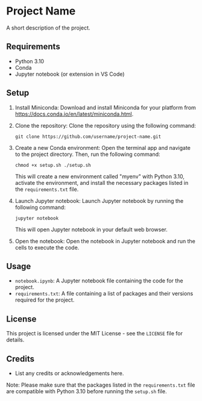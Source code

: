 # Project Name

A short description of the project.

## Requirements

- Python 3.10
- Conda
- Jupyter notebook (or extension in VS Code)

## Setup

1. Install Miniconda: 
   Download and install Miniconda for your platform from https://docs.conda.io/en/latest/miniconda.html.

2. Clone the repository:
   Clone the repository using the following command:

   ```git clone https://github.com/username/project-name.git```

3. Create a new Conda environment:
   Open the terminal app and navigate to the project directory. Then, run the following command:

   ```chmod +x setup.sh ./setup.sh```

    This will create a new environment called "myenv" with Python 3.10, activate the environment, and install the necessary packages listed in the `requirements.txt` file.

4. Launch Jupyter notebook:
    Launch Jupyter notebook by running the following command:

    ```jupyter notebook```

    This will open Jupyter notebook in your default web browser.

5. Open the notebook:
    Open the notebook in Jupyter notebook and run the cells to execute the code.

## Usage

- `notebook.ipynb`: A Jupyter notebook file containing the code for the project.
- `requirements.txt`: A file containing a list of packages and their versions required for the project.

## License

This project is licensed under the MIT License - see the `LICENSE` file for details.

## Credits

- List any credits or acknowledgements here.

Note: Please make sure that the packages listed in the `requirements.txt` file are compatible with Python 3.10 before running the `setup.sh` file.
